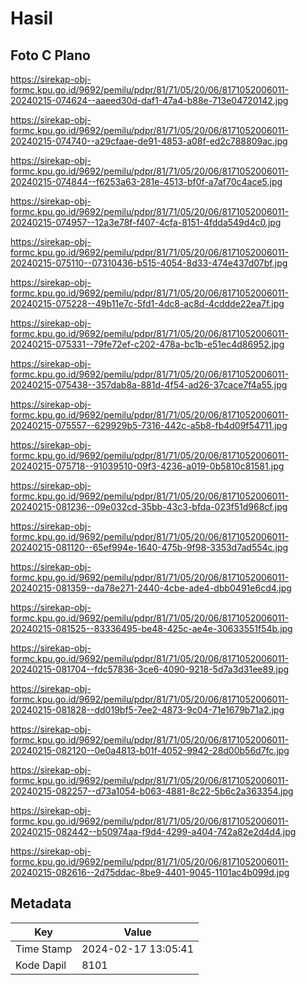# Hasil

## Foto C Plano

https://sirekap-obj-formc.kpu.go.id/9692/pemilu/pdpr/81/71/05/20/06/8171052006011-20240215-074624--aaeed30d-daf1-47a4-b88e-713e04720142.jpg

https://sirekap-obj-formc.kpu.go.id/9692/pemilu/pdpr/81/71/05/20/06/8171052006011-20240215-074740--a29cfaae-de91-4853-a08f-ed2c788809ac.jpg

https://sirekap-obj-formc.kpu.go.id/9692/pemilu/pdpr/81/71/05/20/06/8171052006011-20240215-074844--f6253a63-281e-4513-bf0f-a7af70c4ace5.jpg

https://sirekap-obj-formc.kpu.go.id/9692/pemilu/pdpr/81/71/05/20/06/8171052006011-20240215-074957--12a3e78f-f407-4cfa-8151-4fdda549d4c0.jpg

https://sirekap-obj-formc.kpu.go.id/9692/pemilu/pdpr/81/71/05/20/06/8171052006011-20240215-075110--07310436-b515-4054-8d33-474e437d07bf.jpg

https://sirekap-obj-formc.kpu.go.id/9692/pemilu/pdpr/81/71/05/20/06/8171052006011-20240215-075228--49b11e7c-5fd1-4dc8-ac8d-4cddde22ea7f.jpg

https://sirekap-obj-formc.kpu.go.id/9692/pemilu/pdpr/81/71/05/20/06/8171052006011-20240215-075331--79fe72ef-c202-478a-bc1b-e51ec4d86952.jpg

https://sirekap-obj-formc.kpu.go.id/9692/pemilu/pdpr/81/71/05/20/06/8171052006011-20240215-075438--357dab8a-881d-4f54-ad26-37cace7f4a55.jpg

https://sirekap-obj-formc.kpu.go.id/9692/pemilu/pdpr/81/71/05/20/06/8171052006011-20240215-075557--629929b5-7316-442c-a5b8-fb4d09f54711.jpg

https://sirekap-obj-formc.kpu.go.id/9692/pemilu/pdpr/81/71/05/20/06/8171052006011-20240215-075718--91039510-09f3-4236-a019-0b5810c81581.jpg

https://sirekap-obj-formc.kpu.go.id/9692/pemilu/pdpr/81/71/05/20/06/8171052006011-20240215-081236--09e032cd-35bb-43c3-bfda-023f51d968cf.jpg

https://sirekap-obj-formc.kpu.go.id/9692/pemilu/pdpr/81/71/05/20/06/8171052006011-20240215-081120--65ef994e-1640-475b-9f98-3353d7ad554c.jpg

https://sirekap-obj-formc.kpu.go.id/9692/pemilu/pdpr/81/71/05/20/06/8171052006011-20240215-081359--da78e271-2440-4cbe-ade4-dbb0491e6cd4.jpg

https://sirekap-obj-formc.kpu.go.id/9692/pemilu/pdpr/81/71/05/20/06/8171052006011-20240215-081525--83336495-be48-425c-ae4e-30633551f54b.jpg

https://sirekap-obj-formc.kpu.go.id/9692/pemilu/pdpr/81/71/05/20/06/8171052006011-20240215-081704--fdc57836-3ce6-4090-9218-5d7a3d31ee89.jpg

https://sirekap-obj-formc.kpu.go.id/9692/pemilu/pdpr/81/71/05/20/06/8171052006011-20240215-081828--dd019bf5-7ee2-4873-9c04-71e1679b71a2.jpg

https://sirekap-obj-formc.kpu.go.id/9692/pemilu/pdpr/81/71/05/20/06/8171052006011-20240215-082120--0e0a4813-b01f-4052-9942-28d00b56d7fc.jpg

https://sirekap-obj-formc.kpu.go.id/9692/pemilu/pdpr/81/71/05/20/06/8171052006011-20240215-082257--d73a1054-b063-4881-8c22-5b6c2a363354.jpg

https://sirekap-obj-formc.kpu.go.id/9692/pemilu/pdpr/81/71/05/20/06/8171052006011-20240215-082442--b50974aa-f9d4-4299-a404-742a82e2d4d4.jpg

https://sirekap-obj-formc.kpu.go.id/9692/pemilu/pdpr/81/71/05/20/06/8171052006011-20240215-082616--2d75ddac-8be9-4401-9045-1101ac4b099d.jpg


## Metadata

| Key        | Value               |
| ---------- | ------------------- |
| Time Stamp | 2024-02-17 13:05:41 |
| Kode Dapil | 8101                |



